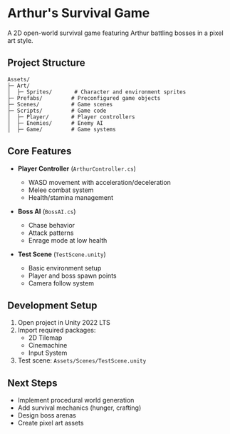 # Arthur's Survival Game

A 2D open-world survival game featuring Arthur battling bosses in a pixel art style.

## Project Structure

```
Assets/
├─ Art/
│  ├─ Sprites/       # Character and environment sprites
├─ Prefabs/         # Preconfigured game objects
├─ Scenes/          # Game scenes
├─ Scripts/         # Game code
│  ├─ Player/       # Player controllers
│  ├─ Enemies/      # Enemy AI
│  ├─ Game/         # Game systems
```

## Core Features

- **Player Controller** (`ArthurController.cs`)
  - WASD movement with acceleration/deceleration
  - Melee combat system
  - Health/stamina management

- **Boss AI** (`BossAI.cs`)
  - Chase behavior
  - Attack patterns
  - Enrage mode at low health

- **Test Scene** (`TestScene.unity`)
  - Basic environment setup
  - Player and boss spawn points
  - Camera follow system

## Development Setup

1. Open project in Unity 2022 LTS
2. Import required packages:
   - 2D Tilemap
   - Cinemachine
   - Input System
3. Test scene: `Assets/Scenes/TestScene.unity`

## Next Steps

- Implement procedural world generation
- Add survival mechanics (hunger, crafting)
- Design boss arenas
- Create pixel art assets
